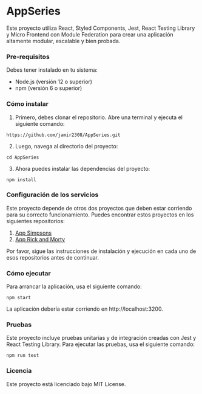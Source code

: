 # AppSeries

Este proyecto utiliza React, Styled Components, Jest, React Testing Library y Micro Frontend con Module Federation para crear una aplicación altamente modular, escalable y bien probada.

### Pre-requisitos
Debes tener instalado en tu sistema:

* Node.js (versión 12 o superior)
* npm (versión 6 o superior)

### Cómo instalar
1. Primero, debes clonar el repositorio. Abre una terminal y ejecuta el siguiente comando:

```https://github.com/jamir2308/AppSeries.git```

2. Luego, navega al directorio del proyecto:

```cd AppSeries```

3. Ahora puedes instalar las dependencias del proyecto:

```npm install```

### Configuración de los servicios

Este proyecto depende de otros dos proyectos que deben estar corriendo para su correcto funcionamiento. Puedes encontrar estos proyectos en los siguientes repositorios:

1. [App Simpsons](https://github.com/jamir2308/AppSimpsons)
2. [App Rick and Morty](https://github.com/jamir2308/app-rickandmorty)

Por favor, sigue las instrucciones de instalación y ejecución en cada uno de esos repositorios antes de continuar.

### Cómo ejecutar

Para arrancar la aplicación, usa el siguiente comando:

```npm start```

La aplicación debería estar corriendo en http://localhost:3200.

### Pruebas

Este proyecto incluye pruebas unitarias y de integración creadas con Jest y React Testing Library. Para ejecutar las pruebas, usa el siguiente comando:

```npm run test```

### Licencia
Este proyecto está licenciado bajo MIT License.

